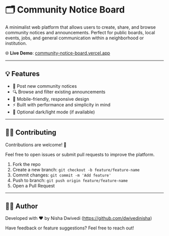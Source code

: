 # 🗂️ Community Notice Board

A minimalist web platform that allows users to create, share, and browse community notices and announcements. Perfect for public boards, local events, jobs, and general communication within a neighborhood or institution.

🌐 **Live Demo**: [community-notice-board.vercel.app](http://community-notice-board.vercel.app/)

---

## 💡 Features

- 📝 Post new community notices
- 🔍 Browse and filter existing announcements
- 📱 Mobile-friendly, responsive design
- ⚡ Built with performance and simplicity in mind
- 🌙 Optional dark/light mode (if available)

---
## 🧑‍💻 Contributing

Contributions are welcome! 🔧

Feel free to open issues or submit pull requests to improve the platform.

1. Fork the repo
2. Create a new branch: `git checkout -b feature/feature-name`
3. Commit changes: `git commit -m 'Add feature'`
4. Push to branch: `git push origin feature/feature-name`
5. Open a Pull Request

---
## 🙋‍♂️ Author

Developed with ❤️ by Nisha Dwivedi (https://github.com/dwivedinisha)

Have feedback or feature suggestions? Feel free to reach out!
